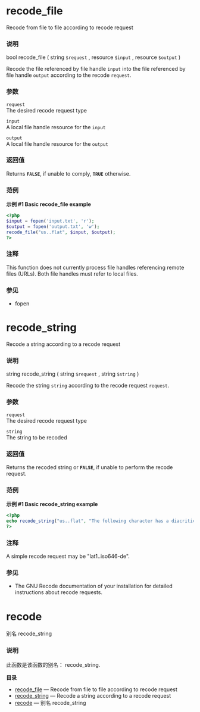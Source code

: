 recode\_file
============

Recode from file to file according to recode request

### 说明

<span class="type">bool</span> <span
class="methodname">recode\_file</span> ( <span class="methodparam"><span
class="type">string</span> `$request`</span> , <span
class="methodparam"><span class="type">resource</span> `$input`</span> ,
<span class="methodparam"><span class="type">resource</span>
`$output`</span> )

Recode the file referenced by file handle `input` into the file
referenced by file handle `output` according to the recode `request`.

### 参数

`request`  
The desired recode request type

`input`  
A local file handle <span class="type">resource</span> for the `input`

`output`  
A local file handle <span class="type">resource</span> for the `output`

### 返回值

Returns **`FALSE`**, if unable to comply, **`TRUE`** otherwise.

### 范例

**示例 \#1 Basic <span class="function">recode\_file</span> example**

``` php
<?php
$input = fopen('input.txt', 'r');
$output = fopen('output.txt', 'w');
recode_file("us..flat", $input, $output);
?>
```

### 注释

This function does not currently process file handles referencing remote
files (URLs). Both file handles must refer to local files.

### 参见

-   <span class="function">fopen</span>

recode\_string
==============

Recode a string according to a recode request

### 说明

<span class="type">string</span> <span
class="methodname">recode\_string</span> ( <span
class="methodparam"><span class="type">string</span> `$request`</span> ,
<span class="methodparam"><span class="type">string</span>
`$string`</span> )

Recode the string `string` according to the recode request `request`.

### 参数

`request`  
The desired recode request type

`string`  
The <span class="type">string</span> to be recoded

### 返回值

Returns the recoded <span class="type">string</span> or **`FALSE`**, if
unable to perform the recode request.

### 范例

**示例 \#1 Basic <span class="function">recode\_string</span> example**

``` php
<?php
echo recode_string("us..flat", "The following character has a diacritical mark: á");
?>
```

### 注释

A simple recode request may be "lat1..iso646-de".

### 参见

-   The GNU Recode documentation of your installation for detailed
    instructions about recode requests.

recode
======

别名 <span class="function">recode\_string</span>

### 说明

此函数是该函数的别名： <span class="function">recode\_string</span>.

**目录**

-   [recode\_file](/ref/recode.html#recode_file) — Recode from file to
    file according to recode request
-   [recode\_string](/ref/recode.html#recode_string) — Recode a string
    according to a recode request
-   [recode](/ref/recode.html#recode) — 别名 recode\_string

